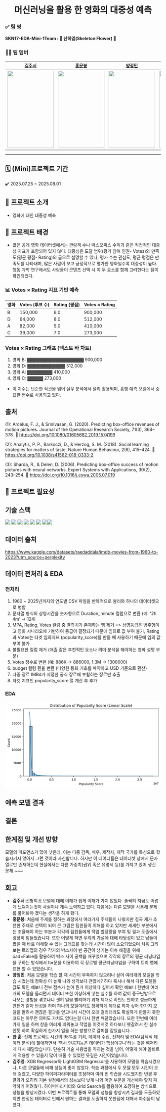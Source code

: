 <!-- 주제: 왼쪽 정렬, 두 번째 크기 -->
<div align="center">
  <h1>머신러닝을 활용 한 영화의 대중성 예측</h1>
</div>

<!-- 팀 소개: 왼쪽 정렬 -->
<div align="left">
  
  <h3>✅ 팀 명</h3>
  <p><strong>SKN17-EDA-Mini-1Team : 🌸 산하엽(Skeleton Flower) 🌸</strong></p>

  <h3>🧑‍💻 팀 멤버</h3>
  <!-- 팀 멤버 정보는 여기에 추가하세요 -->
</div>

| [김주서](https://github.com/kimjuseo71) | [홍문봉](https://github.com/Glowcloudy) | [양정민](https://github.com/Yangmin3) | [한 훈](https://github.com/Hoonieboogie) | [김주영](https://github.com/samkim7788) |
|:--------------------------------------:|:--------------------------------------:|:-------------------------------------:|:---------------------------------------:|:---------------------------------------:|
| <img src="https://cdn.discordapp.com/attachments/1390125153542869159/1397415348168294500/370391fd-2fe0-4a83-a79a-2e462210fb35.png?ex=6881a3f5&is=68805275&hm=07c0fcb9b46efe06fc254dc8afda222f6500183de06e7959a3b7749620a79c00" width="150" height="250"> | <img src="https://cdn.discordapp.com/attachments/1395586816832438434/1400378419052679258/resized_150x252.jpg?ex=688c6b88&is=688b1a08&hm=5bf0b83859037d36f9a104cec36f12661e1801e6e9a014e8f1dc599f576be489&" width="150" height="250">| <img src="https://cdn.discordapp.com/attachments/1390125153542869159/1397420134108499988/01f607c7-1561-4973-bf47-038a40ecd0f7.png?ex=6882f9ea&is=6881a86a&hm=ddbddf82df66befb38a0a710029e85c2784c04d990db359d23c21eb8240bad8d" width="150" height="250"> | <img src="https://cdn.discordapp.com/attachments/1390125153542869159/1397424014686818425/3f02d83d-8363-45c2-9a5e-fd488063d006.png?ex=6881ac07&is=68805a87&hm=9af426f52fed283f64867cc1f8f25d4a35f2aa08d5af1feb96ca1c78db59efda" width="150" height="250"> | <img src="https://cdn.discordapp.com/attachments/1395586816832438434/1397395933632659466/animal-6814871_1280.png?ex=688191e0&is=68804060&hm=b7d7143e4ededd4f2528517af364723d733b3cc496c77607c015f423d2ba7609" width="150" height="250"> |





---

## 🗓️ (Mini)프로젝트 기간
✔️ 2025.07.25 ~ 2025.08.01

## 📖 프로젝트 소개

- 영화에 대한 대중성 예측

## 📌 프로젝트 배경

- 많은 공개 영화 데이터셋에서는 관람객 수나 박스오피스 수익과 같은 직접적인 대중성 지표가 포함되어 있지 않다.
   대중성은 도달 범위(평가 참여 인원- Votes)와 만족도(평균 평점- Rating)의 곱으로 설명할 수 있다. 평가 수는 관심도, 평균 평점은 만족도를 나타내며, 많은 사람이 보고 긍정적으로 평가한 영화일수록 대중성이 높다.
   행동 과학 연구에서도 사람들이 콘텐츠 선택 시 이 두 요소를 함께 고려한다는 점이 확인되었다.




### 📊 Votes × Rating 지표 기반 예측

| 영화 | Votes (투표 수) | Rating (평점) | Votes × Rating |
|------|------------------|----------------|----------------|
| B    | 150,000          | 6.0            | 900,000        |
| D    | 64,000           | 8.0            | 512,000        |
| A    | 82,000           | 5.0            | 410,000        |
| C    | 39,000           | 7.0            | 273,000        |


  ### Votes × Rating 그래프 (텍스트 바 차트)
 1. 영화 B: ▓▓▓▓▓▓▓▓▓▓▓▓▓▓▓▓▓▓ 900,000
 2. 영화 D: ▓▓▓▓▓▓▓▓▓▓▓▓        512,000
 3. 영화 A: ▓▓▓▓▓▓▓▓            410,000
 4. 영화 C: ▓▓▓▓▓               273,000


- 이 지수는 단순한 직관을 넘어 실무 분석에서 널리 활용되며, 흥행 예측 모델에서 중요한 변수로 사용되고 있다.

## 출처
  
  (1): Arcelus, F. J., & Srinivasan, G. (2020). Predicting box-office revenues of motion pictures. Journal of the Operational Research Society, 71(3), 364–378.
  🔗 https://doi.org/10.1080/01605682.2019.1574199

  (2):  Analytis, P. P., Barkoczi, D., & Herzog, S. M. (2018). Social learning strategies for matters of taste. Nature Human Behaviour, 2(6), 415–424.
  🔗 https://doi.org/10.1038/s41562-018-0333-2

  (3):  Sharda, R., & Delen, D. (2006). Predicting box-office success of motion pictures with neural networks. Expert Systems with Applications, 30(2), 243–254.
  🔗 https://doi.org/10.1016/j.eswa.2005.07.019

</div>


## 🎯 프로젝트 필요성


## 기술 스택
<img src="https://img.shields.io/badge/Python-3776AB?style=plastic&logo=Python&logoColor=white"> <img src="https://img.shields.io/badge/pandas-150458?style=plastic&logo=pandas&logoColor=white"> <img src="https://img.shields.io/badge/git-F05032?style=plastic&logo=git&logoColor=white"> <img src="https://img.shields.io/badge/github-181717?style=plastic&logo=github&logoColor=white"> <img src="https://img.shields.io/badge/numpy-013243?style=plastic&logo=numpy&logoColor=white"> <img src="https://img.shields.io/badge/matplotlib-11557c?style=plastic&logo=matplotlib&logoColor=white"> <img src="https://img.shields.io/badge/seaborn-0C5A5A?style=plastic&logoColor=white"><img src="https://img.shields.io/badge/scikit--learn-F7931E?style=plastic&logo=scikit-learn&logoColor=white">



## 데이터 출처

https://www.kaggle.com/datasets/raedaddala/imdb-movies-from-1960-to-2023?utm_source=perplexity

## 데이터 전처리 & EDA
### 전처리
1. 1980 ~ 2025년까지의 연도별 CSV 파일을 반복적으로 불러와 하나의 데이터셋으로 병합
2. 문자열 형식의 상영시간을 숫자형으로 Duration_minute 컬럼으로 변환 (예: '2h 4m' → 124)
3. MPA, Rating, Votes 컬럼 중 결측치가 존재하는 행 제거 => 상영등급은 범주형이고 영화 시나리오에 기반하여 등급이 결정되기 때문에 임의로 값 부여 불가, Rating과 Votes는 타겟 임의지표 (popularity_score)를 만들 때 사용하기 때문에 임의 값 부여 불가
4. 불필요한 컬럼 제거 (매출 같은 후천적인 요소나 의미 분석을 해야하는 영화 설명 부분)
5. Votes 정수로 변환 (예: 886K -> 886000, 1.3M -> 1300000)
6. budget 컬럼 환율 변환 (다양한 통화 기호를 파악하고 USD 기준으로 환산)
7. 다중 장르 IMBd가 지정한 공식 장르에 부합하는 장르만 추출
8. 타겟 지표인 popularity_score 열 계산 후 추가

### EDA
<img src="EDA_images/distribution_popularity_score.png" >



## 예측 모델 결과



## 결론


## 한계점 및 개선 방향
모델의 퍼포먼스가 많이 낮은데, 이는 다중 감독, 배우, 제작사, 제작 국가를 특성으로 학습시키지 않아서 그런 것이라 자신합니다. 하지만 이 데이터들은 데이터셋 상에서 문자열로만 존재하는데 현실에서는 다른 가중치(권위 혹은 유명세 등)를 가지고 있어  생긴 문제 ~~~

## 회고
- **김주서**:선형회귀 모델에 대해 이해가 쉽게 이해가 가지 않았다. 솔찍히 지금도 어렵게 느껴지는것이 사실이나 계속 노력하고 있다. 다음에는 다른 모델을 사용해 문제를 풀어봐야 겠다는 생각을 하게 됐다.
- **홍문봉**: 처음에 주제를 정하는 과정에서 여러가지 주제들이 나왔지만 결국 제가 추천한 주제로 선택이 되어 큰 그림은 팀원들이 이해를 하고 있지만 세세한 부분에서는 조율해야 하는 부분과 각각의 팀원들에게 작업 할당량을 부여 및 결과 도출에서 굉장히 힘들었습니다. 또한 어떻게 하면 우리의 가설에 대해 타당성이 있고 남들이 봤을 때 바로 이해할 수 있는 그래프를 찾는데 시간이 많이 소요되었으며 처음 그려보는 트리맵의 경우 각가의 박스사이 빈 공간이 생기는 이슈 해결을 위해 pad=False를 활용하여 박스 사이 공백을 매꾸었으며 각각의 장르의 평균 러닝타임을 구하는 방식에서 for문을 이용하여 각 장르별 평균러닝타임을 구하여 트리 맵에 표현 할 수 있었습니다.
- **양정민**: 처음 모델을 학습 할 때 시간이 부족하지 않으려나 싶어 여러개의 모델을 학습 시켰는데 정확성 이 높게 나와 생각보다 괜찮네? 하다 혹시나 해서 다른 모델들 값도 확인 해보니 전부 점수가 높아 뭔가 이상하다 싶어서 확인 해보니 한번에 여러개의 모델을 돌리면서 데이터 또한 이상하게 넣는 실수를 하여 값이 중구난방으로 나오는 경험을 겪고나니 괜히 일을 빨리하기 위해 제대로 확인도 안하고 성급하게 만든거 같아 반성을 하며 하나의 모델이라도 정확하게 제대로 하자 싶어 한가지 모델을 돌려서 괜찮은 결과를 얻고나서 시간이 오래 걸리더라도 확실하게 만들지 못한 코드는 아무런 의미도 가치도 없다는걸 다시 한번 깨달았습니다. 또한 한번에 여러가지 일을 하며 창을 여러개 띄워놓고 작업을 이것저것 하다보니 헷갈려서 한 실수인듯 하여 확실하게 한가지 일을 하는 방향으로 갈피를 잡았습니다.
- **한 훈**: 전체 프로젝트 시간의 95%를 기획, 데이터 수집, 전처리 및 EDA(탐색적 데이터 분석)에 할애하면서 '역시 인공지능은 데이터가 핵심이구나'라는 것을 뼈저리게 다시 깨달았습니다. 단순히 기술 사용법을 익히는 것을 넘어, 어떻게 해야 올바르게 적용할 수 있을지 많이 배울 수 있었던 뜻깊은 시간이었습니다.
- **김주영**: XGB Regressor와 LightGBM Regressor를 사용하여 모델을 학습시켰으나, 다른 모델들에 비해 성능이 좋지 않았다. 학습 과정에서 두 모델 모두 시간이 오래 걸렸고, 다양한 하이퍼파라미터를 조정하며 여러 번 학습을 시도했지만 변경 후 결과가 오히려 기본 설정에서의 성능보다 낮게 나와 어떤 부분을 개선해야 할지 파악하기 어려웠다.
하이퍼파라미터와 Grid Search를 활용하여 조정하는 방식으로 성능을 향상시켰다. 이번 프로젝트를 통해 모델의 성능을 향상시켜 결과를 도출하였지만 한정된 데이터로 인해서 원하는 결과를 도출하지 못한점에 대해서 아쉬움이 남았다.
